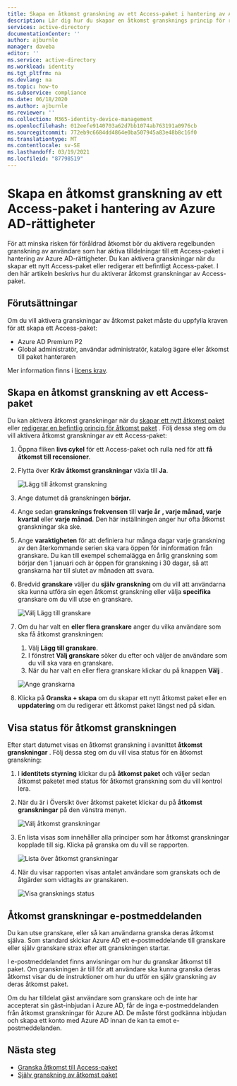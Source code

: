 ```yaml
---
title: Skapa en åtkomst granskning av ett Access-paket i hantering av Azure AD-rättigheter
description: Lär dig hur du skapar en åtkomst gransknings princip för rättighets hanterings åtkomst paket i Azure Active Directory åtkomst granskningar (för hands version).
services: active-directory
documentationCenter: ''
author: ajburnle
manager: daveba
editor: ''
ms.service: active-directory
ms.workload: identity
ms.tgt_pltfrm: na
ms.devlang: na
ms.topic: how-to
ms.subservice: compliance
ms.date: 06/18/2020
ms.author: ajburnle
ms.reviewer: ''
ms.collection: M365-identity-device-management
ms.openlocfilehash: 012eefe9140703a62d7bb1074ab763191a0976cb
ms.sourcegitcommit: 772eb9c6684dd4864e0ba507945a83e48b8c16f0
ms.translationtype: MT
ms.contentlocale: sv-SE
ms.lasthandoff: 03/19/2021
ms.locfileid: "87798519"
---
```

# <a name="create-an-access-review-of-an-access-package-in-azure-ad-entitlement-management"></a>Skapa en åtkomst granskning av ett Access-paket i hantering av Azure AD-rättigheter

För att minska risken för föråldrad åtkomst bör du aktivera regelbunden granskning av användare som har aktiva tilldelningar till ett Access-paket i hantering av Azure AD-rättigheter. Du kan aktivera granskningar när du skapar ett nytt Access-paket eller redigerar ett befintligt Access-paket. I den här artikeln beskrivs hur du aktiverar åtkomst granskningar av Access-paket.

## <a name="prerequisites"></a>Förutsättningar

Om du vill aktivera granskningar av åtkomst paket måste du uppfylla kraven för att skapa ett Access-paket:
- Azure AD Premium P2
- Global administratör, användar administratör, katalog ägare eller åtkomst till paket hanteraren

Mer information finns i [licens krav](entitlement-management-overview.md#license-requirements).


## <a name="create-an-access-review-of-an-access-package"></a>Skapa en åtkomst granskning av ett Access-paket

Du kan aktivera åtkomst granskningar när du [skapar ett nytt åtkomst paket](entitlement-management-access-package-create.md) eller [redigerar en befintlig princip för åtkomst paket](entitlement-management-access-package-lifecycle-policy.md) . Följ dessa steg om du vill aktivera åtkomst granskningar av ett Access-paket:

1. Öppna fliken **livs cykel** för ett Access-paket och rulla ned för att **få åtkomst till recensioner**.

1. Flytta över **Kräv åtkomst granskningar** växla till **Ja**.

    ![Lägg till åtkomst granskning](./media/entitlement-management-access-reviews/access-reviews-pane.png)

1. Ange datumet då granskningen **börjar.**

1. Ange sedan **gransknings frekvensen** till **varje år** **, varje månad, varje** **kvartal** eller **varje månad**.
Den här inställningen anger hur ofta åtkomst granskningar ska ske.

1. Ange **varaktigheten** för att definiera hur många dagar varje granskning av den återkommande serien ska vara öppen för ininformation från granskare. Du kan till exempel schemalägga en årlig granskning som börjar den 1 januari och är öppen för granskning i 30 dagar, så att granskarna har till slutet av månaden att svara.

1. Bredvid **granskare** väljer du **själv granskning** om du vill att användarna ska kunna utföra sin egen åtkomst granskning eller välja **specifika** granskare om du vill utse en granskare.

    ![Välj Lägg till granskare](./media/entitlement-management-access-reviews/access-reviews-add-reviewer.png)

1. Om du har valt en **eller flera granskare** anger du vilka användare som ska få åtkomst granskningen:
    1. Välj **Lägg till granskare**.
    1. I fönstret **Välj granskare** söker du efter och väljer de användare som du vill ska vara en granskare.
    1. När du har valt en eller flera granskare klickar du på knappen **Välj** .

    ![Ange granskarna](./media/entitlement-management-access-reviews/access-reviews-select-reviewer.png)

1. Klicka på **Granska + skapa** om du skapar ett nytt åtkomst paket eller en **uppdatering** om du redigerar ett åtkomst paket längst ned på sidan.

## <a name="view-the-status-of-the-access-review"></a>Visa status för åtkomst granskningen

Efter start datumet visas en åtkomst granskning i avsnittet **åtkomst granskningar** . Följ dessa steg om du vill visa status för en åtkomst granskning:

1. I **identitets styrning** klickar du på **åtkomst paket** och väljer sedan åtkomst paketet med status för åtkomst granskning som du vill kontrol lera.   

1. När du är i Översikt över åtkomst paketet klickar du på **åtkomst granskningar** på den vänstra menyn.
    
    ![Välj åtkomst granskningar](./media/entitlement-management-access-reviews/access-review-status-access-package-overview.png)

1. En lista visas som innehåller alla principer som har åtkomst granskningar kopplade till sig. Klicka på granska om du vill se rapporten.

    ![Lista över åtkomst granskningar](./media/entitlement-management-access-reviews/access-review-status-select-access-reviews.png)
   
1. När du visar rapporten visas antalet användare som granskats och de åtgärder som vidtagits av granskaren.

    ![Visa gransknings status](./media/entitlement-management-access-reviews/access-review-status.png)
 

## <a name="access-reviews-email-notifications"></a>Åtkomst granskningar e-postmeddelanden
Du kan utse granskare, eller så kan användarna granska deras åtkomst själva. Som standard skickar Azure AD ett e-postmeddelande till granskare eller själv granskare strax efter att granskningen startar.

I e-postmeddelandet finns anvisningar om hur du granskar åtkomst till paket. Om granskningen är till för att användare ska kunna granska deras åtkomst visar du de instruktioner om hur du utför en själv granskning av deras åtkomst paket.
  
Om du har tilldelat gäst användare som granskare och de inte har accepterat sin gäst-inbjudan i Azure AD, får de inga e-postmeddelanden från åtkomst granskningar för Azure AD. De måste först godkänna inbjudan och skapa ett konto med Azure AD innan de kan ta emot e-postmeddelanden. 

## <a name="next-steps"></a>Nästa steg

- [Granska åtkomst till Access-paket](entitlement-management-access-reviews-review-access.md)
- [Själv granskning av åtkomst paket](entitlement-management-access-reviews-self-review.md)

